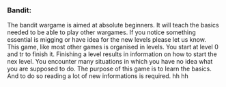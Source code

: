 <h3>Bandit: </h3>
<p>
	The bandit wargame is aimed at absolute beginners. It will teach the basics needed to be able to play other wargames. If you notice something essential is migging or have idea for the new levels please let us know. <br>
This game, like most other games is organised in levels. You start at level 0 and tr to finish it. Finishing a level results in information on how to start the nex level.
You encounter many situations in which you have no idea what you are supposed to do. The purpose of this game is to learn the basics. And to do so reading a lot of new informations is required.
hh hh
</p>
